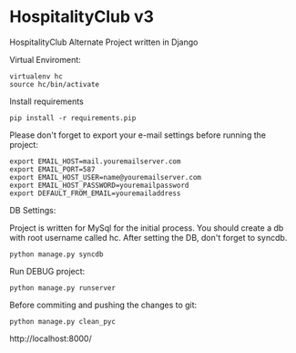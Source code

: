 HospitalityClub v3
==================

HospitalityClub Alternate Project written in Django

Virtual Enviroment:
 
    virtualenv hc
    source hc/bin/activate
    
Install requirements

    pip install -r requirements.pip

Please don't forget to export your e-mail settings before running the project:

    export EMAIL_HOST=mail.youremailserver.com
    export EMAIL_PORT=587
    export EMAIL_HOST_USER=name@youremailserver.com
    export EMAIL_HOST_PASSWORD=youremailpassword
    export DEFAULT_FROM_EMAIL=youremailaddress
    
DB Settings:

Project is written for MySql for the initial process. You should create a db with root username called hc. After setting the DB, don't forget to syncdb.

    python manage.py syncdb

Run DEBUG project:
 
    python manage.py runserver


Before commiting and pushing the changes to git:

    python manage.py clean_pyc

http://localhost:8000/